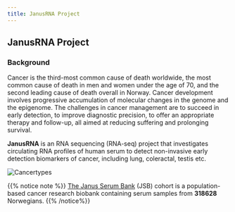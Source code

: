 ```yaml
---
title: JanusRNA Project
---
```


## JanusRNA Project

### Background
Cancer is the third-most common cause of death worldwide, the most common cause of death in men
and women under the age of 70, and the second leading cause of death overall in Norway. Cancer
development involves progressive accumulation of molecular changes in the genome and the epigenome. The challenges in cancer management are to succeed in early detection, to improve diagnostic precision, to offer an appropriate therapy and follow-up, all aimed at reducing suffering and prolonging survival.

**JanusRNA** is an RNA sequencing (RNA-seq) project that investigates circulating RNA profiles of human serum to detect non-invasive early detection biomarkers of cancer, including lung, coleractal, testis etc.

![Cancertypes](/images/cancertypes.png?width=1000px)

{{% notice note %}}
[The Janus Serum Bank](https://www.kreftregisteret.no/Forskning/Janus-serumbank/) (JSB) cohort is a population-based cancer research biobank containing serum samples from **318628** Norwegians.
{{% /notice%}}


